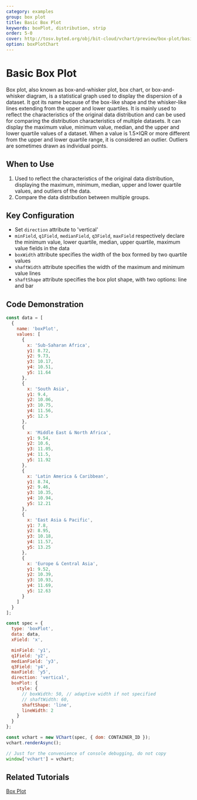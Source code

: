 ```yaml
---
category: examples
group: box plot
title: Basic Box Plot
keywords: boxPlot, distribution, strip
order: 5-0
cover: http://tosv.byted.org/obj/bit-cloud/vchart/preview/box-plot/basic-box-plot.png
option: boxPlotChart
---
```


# Basic Box Plot

Box plot, also known as box-and-whisker plot, box chart, or box-and-whisker diagram, is a statistical graph used to display the dispersion of a dataset. It got its name because of the box-like shape and the whisker-like lines extending from the upper and lower quartiles. It is mainly used to reflect the characteristics of the original data distribution and can be used for comparing the distribution characteristics of multiple datasets. It can display the maximum value, minimum value, median, and the upper and lower quartile values of a dataset. When a value is 1.5×IQR or more different from the upper and lower quartile range, it is considered an outlier. Outliers are sometimes drawn as individual points.

## When to Use

1. Used to reflect the characteristics of the original data distribution, displaying the maximum, minimum, median, upper and lower quartile values, and outliers of the data.
2. Compare the data distribution between multiple groups.

## Key Configuration

- Set `direction` attribute to 'vertical'
- `minField`, `q1Field`, `medianField`, `q3Field`, `maxField` respectively declare the minimum value, lower quartile, median, upper quartile, maximum value fields in the data
- `boxWidth` attribute specifies the width of the box formed by two quartile values
- `shaftWidth` attribute specifies the width of the maximum and minimum value lines
- `shaftShape` attribute specifies the box plot shape, with two options: line and bar

## Code Demonstration

```javascript livedemo
const data = [
  {
    name: 'boxPlot',
    values: [
      {
        x: 'Sub-Saharan Africa',
        y1: 8.72,
        y2: 9.73,
        y3: 10.17,
        y4: 10.51,
        y5: 11.64
      },
      {
        x: 'South Asia',
        y1: 9.4,
        y2: 10.06,
        y3: 10.75,
        y4: 11.56,
        y5: 12.5
      },
      {
        x: 'Middle East & North Africa',
        y1: 9.54,
        y2: 10.6,
        y3: 11.05,
        y4: 11.5,
        y5: 11.92
      },
      {
        x: 'Latin America & Caribbean',
        y1: 8.74,
        y2: 9.46,
        y3: 10.35,
        y4: 10.94,
        y5: 12.21
      },
      {
        x: 'East Asia & Pacific',
        y1: 7.8,
        y2: 8.95,
        y3: 10.18,
        y4: 11.57,
        y5: 13.25
      },
      {
        x: 'Europe & Central Asia',
        y1: 9.52,
        y2: 10.39,
        y3: 10.93,
        y4: 11.69,
        y5: 12.63
      }
    ]
  }
];

const spec = {
  type: 'boxPlot',
  data: data,
  xField: 'x',

  minField: 'y1',
  q1Field: 'y2',
  medianField: 'y3',
  q3Field: 'y4',
  maxField: 'y5',
  direction: 'vertical',
  boxPlot: {
    style: {
      // boxWidth: 50, // adaptive width if not specified
      // shaftWidth: 60,
      shaftShape: 'line',
      lineWidth: 2
    }
  }
};

const vchart = new VChart(spec, { dom: CONTAINER_ID });
vchart.renderAsync();

// Just for the convenience of console debugging, do not copy
window['vchart'] = vchart;
```

## Related Tutorials

[Box Plot](link)